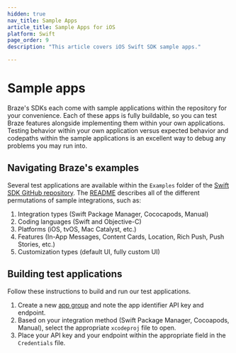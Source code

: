 ```yaml
---
hidden: true
nav_title: Sample Apps
article_title: Sample Apps for iOS
platform: Swift
page_order: 9
description: "This article covers iOS Swift SDK sample apps."

---
```


# Sample apps

Braze's SDKs each come with sample applications within the repository for your convenience. Each of these apps is fully buildable, so you can test Braze features alongside implementing them within your own applications. Testing behavior within your own application versus expected behavior and codepaths within the sample applications is an excellent way to debug any problems you may run into.

## Navigating Braze's examples

Several test applications are available within the `Examples` folder of the [Swift SDK GitHub repository][1]. The [README][2] describes all of the different permutations of sample integrations, such as:

1. Integration types (Swift Package Manager, Cococapods, Manual)
2. Coding languages (Swift and Objective-C)
3. Platforms (iOS, tvOS, Mac Catalyst, etc.)
4. Features (In-App Messages, Content Cards, Location, Rich Push, Push Stories, etc.)
5. Customization types (default UI, fully custom UI)

## Building test applications

Follow these instructions to build and run our test applications.

1. Create a new [app group][3] and note the app identifier API key and endpoint.
2. Based on your integration method (Swift Package Manager, Cocoapods, Manual), select the appropriate `xcodeproj` file to open.
3. Place your API key and your endpoint within the appropriate field in the `Credentials` file.

[1]: https://github.com/braze-inc/braze-swift-sdk/tree/main/Examples
[2]: https://github.com/braze-inc/braze-swift-sdk/blob/main/Examples/README.md
[3]: {{site.baseurl}}/developer_guide/platform_wide/app_group_configuration/#creating-your-app-group-in-my-apps
